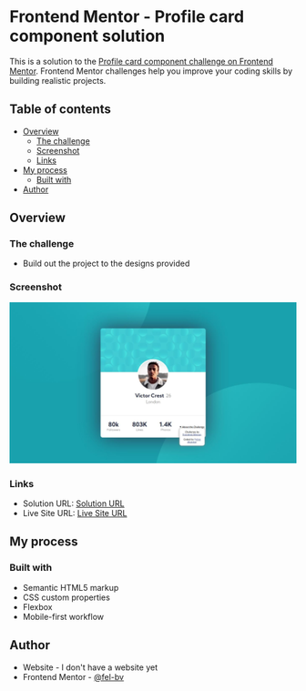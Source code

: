 # Frontend Mentor - Profile card component solution

This is a solution to the [Profile card component challenge on Frontend Mentor](https://www.frontendmentor.io/challenges/profile-card-component-cfArpWshJ). Frontend Mentor challenges help you improve your coding skills by building realistic projects. 

## Table of contents

- [Overview](#overview)
  - [The challenge](#the-challenge)
  - [Screenshot](#screenshot)
  - [Links](#links)
- [My process](#my-process)
  - [Built with](#built-with)
- [Author](#author)

## Overview

### The challenge

- Build out the project to the designs provided

### Screenshot

![](./screenshot.jpg)

### Links

- Solution URL: [Solution URL](https://www.frontendmentor.io/solutions/css-flexbox-html5-X1x9dxOqw)
- Live Site URL: [Live Site URL](https://fel-bv.github.io/FrontendMentorProfileCardChallenge/)

## My process

### Built with

- Semantic HTML5 markup
- CSS custom properties
- Flexbox
- Mobile-first workflow

## Author

- Website - I don't have a website yet
- Frontend Mentor - [@fel-bv](https://www.frontendmentor.io/profile/fel-bv)